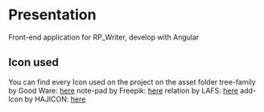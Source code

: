 # Presentation

Front-end application for RP_Writer, develop with Angular

## Icon used

You can find every Icon used on the project on the asset folder
tree-family by Good Ware: <a href="https://www.flaticon.com/fr/icones-gratuites/mere" title="mère icônes">here</a>
note-pad by Freepik: <a href="https://www.flaticon.com/fr/icones-gratuites/remarque" title="remarque icônes">here</a>
relation by LAFS: <a href="https://www.flaticon.com/fr/icones-gratuites/relation" title="relation icônes">here</a>
add-Icon by HAJICON: <a href="https://www.flaticon.com/fr/icones-gratuites/plus" title="plus icônes">here</a>
